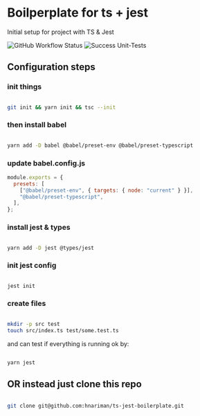 # Boilperplate for ts + jest

Initial setup for project with TS & Jest

![GitHub Workflow Status](https://img.shields.io/github/actions/workflow/status/hnariman/ts-jest-boilerplate/test.yml?style=plastic)
![Success Unit-Tests](https://img.shields.io/badge/dynamic/json?color=green&label=unit-tests-passed&query=%24.numPassedTests&url=https%3A%2F%2Fraw.githubusercontent.com%2Fhnariman%2Fts-jest-boilerplate%2Fmaster%2Freport.json)

## Configuration steps

### init things

```bash

git init && yarn init && tsc --init

```

### then install babel

```bash

yarn add -D babel @babel/preset-env @babel/preset-typescript

```

### update babel.config.js

```javascript
module.exports = {
  presets: [
    ["@babel/preset-env", { targets: { node: "current" } }],
    "@babel/preset-typescript",
  ],
};
```

### install jest & types

```bash

yarn add -D jest @types/jest

```

### init jest config

```bash

jest init

```

### create files

```bash

mkdir -p src test
touch src/index.ts test/some.test.ts

```

and can test if everything is running ok by:

```bash

yarn jest

```

## OR instead just clone this repo

```bash

git clone git@github.com:hnariman/ts-jest-boilerplate.git

```

